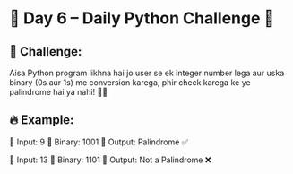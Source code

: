 # 📢 Day 6 – Daily Python Challenge 🐍

## 🚀 Challenge:
Aisa Python program likhna hai jo user se ek integer number lega aur uska binary (0s aur 1s) me conversion karega, phir check karega ke ye palindrome hai ya nahi! 🔄✨

## 🔥 Example:
📌 Input: 9
📌 Binary: 1001
📌 Output: Palindrome ✅

📌 Input: 13
📌 Binary: 1101
📌 Output: Not a Palindrome ❌
